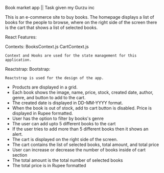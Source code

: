 Book market app || Task given my Gurzu inc

This is an e-commerce site to buy books. The homepage displays a list of books
for the people to browse, where on the right side of the screen there is the cart that
shows a list of selected books.

React Features:

Contexts:
BooksContext.js
CartContext.js

    Context and Hooks are used for the state management for this application.

Reactstrap:
Bootstrap:

    Reactstrap is used for the design of the app.

- Products are displayed in a grid.
- Each book shows the image, name, price, stock, created date, author, genre, and
  button to add to the cart.
- The created date is displayed in DD-MM-YYYY format.
- When the book is out of stock, add to cart button is disabled.
  Price is displayed in Rupee formatted.
- User has the option to filter by books's genre
- The user can add upto 5 different books to the cart
- If the user tries to add more than 5 different books then it shows an alert.
- The cart is displayed on the right side of the screen.
- The cart contains the list of selected books, total amount, and total price
- User can increase or decrease the number of books inside of cart section
- The total amount is the total number of selected books
- The total price is in Rupee formatted
